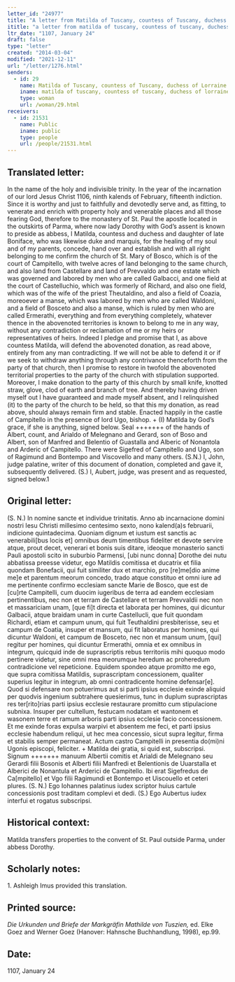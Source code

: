 ```yaml
---
letter_id: "24977"
title: "A letter from Matilda of Tuscany, countess of Tuscany, duchess of Lorraine (1107, January 24)"
ititle: "a letter from matilda of tuscany, countess of tuscany, duchess of lorraine (1107, january 24)"
ltr_date: "1107, January 24"
draft: false
type: "letter"
created: "2014-03-04"
modified: "2021-12-11"
url: "/letter/1276.html"
senders:
  - id: 29
    name: Matilda of Tuscany, countess of Tuscany, duchess of Lorraine
    iname: matilda of tuscany, countess of tuscany, duchess of lorraine
    type: woman
    url: /woman/29.html
receivers:
  - id: 21531
    name: Public
    iname: public
    type: people
    url: /people/21531.html
---
```

<h2> Translated letter:</h2>In the name of the holy and indivisible trinity.  In the year of the incarnation of our lord Jesus Christ 1106, ninth kalends of February, fifteenth indiction.  Since it is worthy and just to faithfully and devotedly serve and, as fitting, to venerate and enrich with property holy and venerable places and all those fearing God, therefore to the monastery of St. Paul the apostle located in the outskirts of Parma, where now lady Dorothy with God’s assent is known to preside as abbess, I Matilda, countess and duchess and daughter of late Boniface, who was likewise duke and marquis, for the healing of my soul and of my parents, concede, hand over and establish and with all right belonging to me confirm the church of St. Mary of Bosco, which is of the court of Campitello, with twelve acres of land belonging to the same church, and also land from Castellare and land of Prevvaldo and one estate which was governed and labored by men who are called Galbacci, and one field at the court of Castelluchio, which was formerly of Richard, and also one field, which was of the wife of the priest Theutaldino, and also a field of Coazia, moreoever a manse, which was labored by men who are called Waldoni, and a field of Bosceto and also a manse, which is ruled by men who are called Ermerathi, everything and from everything completely, whatever thence in the abovenoted territories is known to belong to me in any way, without any contradiction or reclamation of me or my heirs or representatives of heirs.  Indeed I pledge and promise that I, as above countess Matilda, will defend the abovenoted donation, as read above, entirely from any man contradicting.  If we will not be able to defend it or if we seek to withdraw anything through any contrivance thenceforth from the party of that church, then I promise to restore in twofold the abovenoted territorial properties to the party of the church with stipulation supported.  Moreover, I make donation to the party of this church by small knife, knotted straw, glove, clod of earth and branch of tree.  And thereby having driven myself out I have guaranteed and made myself absent, and I relinquished (it) to the party of the church to be held, so that this my donation, as read above, should always remain firm and stable.
	Enacted happily in the castle of Campitello in the presence of lord Ugo, bishop.
	+ (I) Matilda by God’s grace, if she is anything, signed below.
	Seal +++++++ of the hands of Albert, count, and Arialdo of Melegnano and Gerard, son of Boso and Albert, son of Manfred and Belentio of Guastalla and Alberic of Nonantola and Arderic of Campitello.  There were Sigefred of Campitello and Ugo, son of Ragimund and Bontempo and Viscovello and many others.
	(S.N.) I, John, judge palatine, writer of this document of donation, completed and gave it, subsequently delivered.
	(S.) I, Aubert, judge, was present and as requested, signed below.1
<h2 class="mt-4"> Original letter:</h2>(S. N.)  In nomine sancte et individue trinitatis. Anno ab incarnacione domini nostri Iesu Christi millesimo centesimo sexto, nono kalend(a)s februarii, indicione quintadecima. Quoniam dignum et iustum est sanctis ac venerabili[bus locis et] omnibus deum timentibus fideliter et devote servire atque, prout decet, venerari et bonis suis ditare, ideoque monasterio sancti Pauli apostoli scito in suburbio Parmensi, [ubi nunc donna] Dorothe dei nutu abbatissa preesse videtur, ego Matildis comitissa et ducatrix et filia quondam Bonefacii, qui fuit similiter dux et marchio, pro [re]me[dio anime me]e et parentum meorum concedo, trado atque constituo et omni iure ad me pertinente confirmo ecclesiam sancte Marie de Bosco, que est de [cu]rte Campitelli, cum duocim iugeribus de terra ad eandem ecclesiam pertinentibus, nec non et terram de Castellare et terram Prevvaldii nec non et massariciam unam, [que fi]t directa et laborata per homines, qui dicuntur Galbacii, atque braidam unam in curte Castellucli, que fuit quondam Richardi, etiam et campum unum, qui fuit Teuthaldini presbiterisse, seu et campum de Coatia, insuper et mansum, qui fit laboratus per homines, qui dicuntur Waldoni, et campum de Bosceto, nec non et mansum unum, [qui] regitur per homines, qui dicuntur Ermerathi, omnia et ex omnibus in integrum, quicquid inde de suprascriptis rebus territoriis mihi quoquo modo pertinere videtur, sine omni mea meorumque heredum ac proheredum contradicione vel repeticione. Equidem spondeo atque promitto me ego, que supra comitissa Matildis, suprascriptam concessionem, qualiter superius legitur in integrum, ab omni contradicente homine defensar[e]. Quod si defensare non potuerimus aut si parti ipsius ecclesie exinde aliquid per quodvis ingenium subtrahere quesierimus, tunc in duplum suprascriptas res ter[rito]rias parti ipsius ecclesie restaurare promitto cum stipulacione subnixa. Insuper per cultellum, festucam nodatam et wantonem et wasonem terre et ramum arboris parti ipsius ecclesie facio concessionem. Et me exinde foras expulsa warpivi et absentem me feci, et parti ipsius ecclesie habendum reliqui, ut hec mea concessio, sicut supra legitur, firma et stabilis semper permaneat.
Actum castro Campitelli in presentia do(mi)ni Ugonis episcopi, feliciter.
+ Matilda dei gratia, si quid est, subscripsi.
Signum +++++++ manuum Albertii comitis et Arialdi de Melegnano seu Gerardi filii Bosonis et Alberti filii Manfredi et Belentionis de Uuarstalla et Alberici de Nonantula et Arderici de Campitello. Ibi erat Sigefredus de Ca[mpitello] et Vgo filii Ragimundi et Bontempo et Uiscouello et ceteri plures.
(S. N.) Ego Iohannes palatinus iudex scriptor huius cartule concessionis post traditam complevi et dedi.
(S.) Ego Aubertus iudex interfui et rogatus subscripsi.
<h2 class="mt-4"> Historical context:</h2>Matilda transfers properties to the convent of St. Paul outside Parma, under abbess Dorothy.
<h2 class="mt-4"> Scholarly notes:</h2>1. Ashleigh Imus provided this translation.
<h2 class="mt-4"> Printed source:</h2><p><em>Die Urkunden und Briefe der Markgräfin Mathilde von Tuszien,</em> ed. Elke Goez and Werner Goez (Hanover: Hahnsche Buchhandlung, 1998), ep.99.</p><h2 class="mt-4"> Date:</h2>1107, January 24